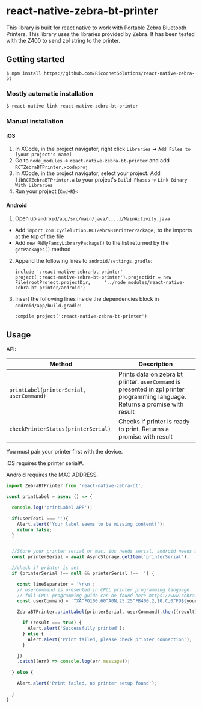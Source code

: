 
# react-native-zebra-bt-printer

This library is built for react native to work with Portable Zebra Bluetooth Printers. This library uses the libraries provided by Zebra. It has been tested with the Z400 to send zpl string to the printer.

## Getting started

`$ npm install https://github.com/RicochetSolutions/react-native-zebra-bt`

### Mostly automatic installation

`$ react-native link react-native-zebra-bt-printer`

### Manual installation


#### iOS

1. In XCode, in the project navigator, right click `Libraries` ➜ `Add Files to [your project's name]`
2. Go to `node_modules` ➜ `react-native-zebra-bt-printer` and add `RCTZebraBTPrinter.xcodeproj`
3. In XCode, in the project navigator, select your project. Add `libRCTZebraBTPrinter.a` to your project's `Build Phases` ➜ `Link Binary With Libraries`
4. Run your project (`Cmd+R`)<

#### Android

1. Open up `android/app/src/main/java/[...]/MainActivity.java`
  - Add `import com.cyclelution.RCTZebraBTPrinterPackage;` to the imports at the top of the file
  - Add `new RNMyFancyLibraryPackage()` to the list returned by the `getPackages()` method
2. Append the following lines to `android/settings.gradle`:
  	```
    include ':react-native-zebra-bt-printer'
    project(':react-native-zebra-bt-printer').projectDir = new File(rootProject.projectDir, 	'../node_modules/react-native-zebra-bt-printer/android')
  	```
3. Insert the following lines inside the dependencies block in `android/app/build.gradle`:
  	```
    compile project(':react-native-zebra-bt-printer')
  	```


## Usage

API:

| Method        | Description   |
| ------------- | ------------- |
| `printLabel(printerSerial, userCommand)`  | Prints data on zebra bt printer. `userCommand` is presented in zpl printer programming language. Returns a promise with result  |
| `checkPrinterStatus(printerSerial)`  | Checks if printer is ready to print. Returns a promise with result  |

You must pair your printer first with the device.

iOS requires the printer serial#.

Android requires the MAC ADDRESS.

```javascript
import ZebraBTPrinter from 'react-native-zebra-bt';

const printLabel = async () => {

  console.log('printLabel APP');

  if(userText1 === ''){
    Alert.alert('Your label seems to be missing content!');
    return false;
  }


  //Store your printer serial or mac, ios needs serial, android needs mac
  const printerSerial = await AsyncStorage.getItem('printerSerial');

  //check if printer is set
  if (printerSerial !== null && printerSerial !== '') {

    const lineSeparator = '\r\n';
    // userCommand is presented in CPCL printer programming language
    // full CPCL programming guide can be found here https://www.zebra.com/content/dam/zebra/manuals/en-us/printer/cpcl-link-os-pg-en.pdf
    const userCommand = `^XA^FO100,60^A0N,25,25^FB400,2,10,C,0^FD${yourTextVar}^FS^XZ`

    ZebraBTPrinter.printLabel(printerSerial, userCommand).then((result) => {

      if (result === true) {
        Alert.alert('Successfully printed');
      } else {
        Alert.alert('Print failed, please check printer connection');
      }

    })
    .catch((err) => console.log(err.message));

  } else {

    Alert.alert('Print failed, no printer setup found');

  }
}
```
